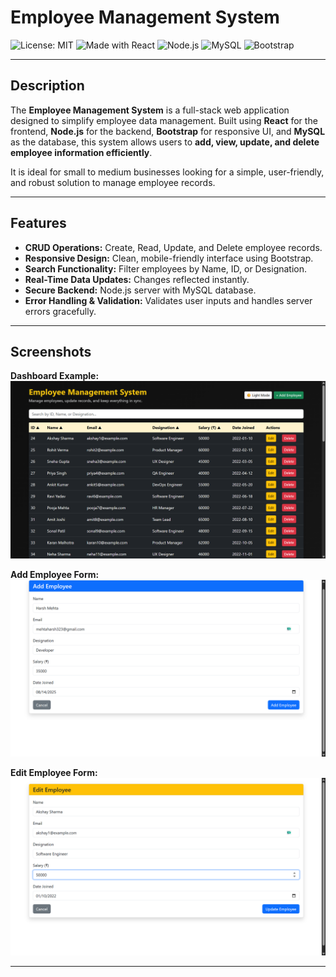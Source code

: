 # Employee Management System

![License: MIT](https://img.shields.io/badge/License-MIT-green.svg)
![Made with React](https://img.shields.io/badge/Made%20with-React-blue.svg)
![Node.js](https://img.shields.io/badge/Backend-Node.js-green.svg)
![MySQL](https://img.shields.io/badge/Database-MySQL-blue.svg)
![Bootstrap](https://img.shields.io/badge/UI-Bootstrap-purple.svg)

---

## Description

The **Employee Management System** is a full-stack web application designed to simplify employee data management. Built using **React** for the frontend, **Node.js** for the backend, **Bootstrap** for responsive UI, and **MySQL** as the database, this system allows users to **add, view, update, and delete employee information efficiently**.

It is ideal for small to medium businesses looking for a simple, user-friendly, and robust solution to manage employee records.

---

## Features

- **CRUD Operations:** Create, Read, Update, and Delete employee records.
- **Responsive Design:** Clean, mobile-friendly interface using Bootstrap.
- **Search Functionality:** Filter employees by Name, ID, or Designation.
- **Real-Time Data Updates:** Changes reflected instantly.
- **Secure Backend:** Node.js server with MySQL database.
- **Error Handling & Validation:** Validates user inputs and handles server errors gracefully.

---

## Screenshots

**Dashboard Example:**  
![Dashboard Screenshot](https://github.com/itxzmevishal/Employee-Management-System/blob/d9a3cae6805e7dbb1a8edb1157a1d24cce8d336b/screenshots/Frontend-d.png)

**Add Employee Form:**  
![Add Employee Screenshot](https://github.com/itxzmevishal/Employee-Management-System/blob/d30e51feffa64f5a06c54b0c21f1bc69a2495268/screenshots/Add-e.png)

**Edit Employee Form:**  
![Edit Employee Screenshot](https://github.com/itxzmevishal/Employee-Management-System/blob/305fffb31945235be5d78cc9849d10fea545fc0c/screenshots/Edit-e.png)

---

